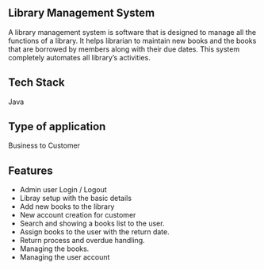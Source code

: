 ## Library Management System

A library management system is software that is designed to manage all the functions of a library. It helps librarian to maintain new books and the books that are borrowed by members along with their due dates. This system completely automates all library’s activities.

## Tech Stack

Java

## Type of application

 Business to Customer

## Features
  - Admin user Login / Logout
  - Libray setup with the basic details
  - Add new books to the library
  - New account creation for customer
  - Search and showing a books list to the user.
  - Assign books to the user with the return date.
  - Return process and overdue handling.
  - Managing the books.
  - Managing the user account
